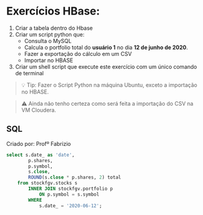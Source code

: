 # Exercícios HBase:

1. Criar a tabela dentro do Hbase
1. Criar um script python que:
    - Consulta o MySQL
    - Calcula o portfolio total do **usuário 1** no dia **12 de junho de 2020**. 
    - Fazer a exportação do cálculo em um CSV 
    - Importar no HBASE
1. Criar um shell script que execute este exercício com um único comando de terminal

> 💡 Tip: Fazer o Script Python na máquina Ubuntu, exceto a importação no HBASE.

> ⚠ Ainda não tenho certeza como será feita a importação do CSV na VM Cloudera.

## SQL
Criado por: Profº Fabrizio
```sql
select s.date_ as 'date',	
		p.shares, 
		p.symbol, 
		s.close, 
		ROUND(s.close * p.shares, 2) total
	from stockfgv.stocks s 
		INNER JOIN stockfgv.portfolio p 
			ON p.symbol = s.symbol 
		WHERE 
			s.date_ = '2020-06-12';
```
